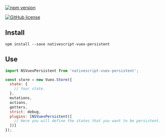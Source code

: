 
[![npm version](https://badge.fury.io/js/nativescript-vuex-persistent.svg)](https://badge.fury.io/js/nativescript-vuex-persistent)

[![GitHub license](https://img.shields.io/github/license/Gcuencam/ns-vuex-persistent.svg)](https://github.com/Gcuencam/ns-vuex-persistent/blob/master/LICENSE)

## Install

```
npm install --save nativescript-vuex-persistent
```

## Use

```javascript
import NSVuexPersistent from 'nativescript-vuex-persistent';

const store = new Vuex.Store({
  state: {
    // Your state.
  },
  mutations,
  actions,
  getters,
  strict: debug,
  plugins: [NSVuexPersistent([
    // Here you will define the states that you want to be persistent.
  ])]
});
```